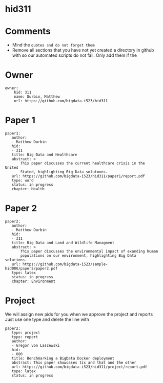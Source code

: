 # hid311
# Comments

* Mind the ```quotes and do not forget them```
* Remove all sections that you have not yet created a directory in github with so our automated scripts do not fail. Only add them if the 

# Owner

```
owner:
    hid: 311
    name: Durbin, Matthew
    url: https://github.com/bigdata-i523/hid311
```

# Paper 1

```
paper1:
   author: 
   - Matthew Durbin
   hid:
   - 311
   title: Big Data and Healthcare 
   abstract: >
       This paper discusses the current healthcare crisis in the United
       Stated, highlighting Big Data solutuons.
   url: https://github.com/bigdata-i523/hid311/paper1/report.pdf
   type: word
   status: in progress
   chapter: Health
```
   
# Paper 2

```
paper2:
   author: 
   - Matthew Durbin
   hid:
   - 311
   title: Big Data and Land and Wildlife Managment
   abstract: >
       This paper discusses the environmental impact of exanding human
       populations on our environment, highlighting Big Data solutions.
   url: https://github.com/bigdata-i523/sample-hid000/paper2/paper2.pdf   
   type: latex
   status: in progress
   chapter: Environment
```

# Project 

We will assign new pids for you when we approve the project and reports   
Just use one type and delete the line with 

```
paper2:
   type: project
   type: report
   author: 
   - Gregor von Laszewski
   hid:
   - 000
   title: Benchmarking a BigData Docker deployment
   abstract: This paper showcases tis and that and the other 
   url: https://github.com/bigdata-i523/hid311/project/report.pdf
   type: latex
   status: in progress
```
   
